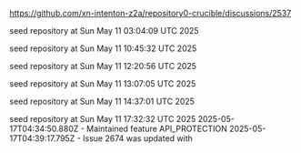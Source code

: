 https://github.com/xn-intenton-z2a/repository0-crucible/discussions/2537

seed repository at Sun May 11 03:04:09 UTC 2025

seed repository at Sun May 11 10:45:32 UTC 2025

seed repository at Sun May 11 12:20:56 UTC 2025

seed repository at Sun May 11 13:07:05 UTC 2025

seed repository at Sun May 11 14:37:01 UTC 2025

seed repository at Sun May 11 17:32:32 UTC 2025
2025-05-17T04:34:50.880Z - Maintained feature API_PROTECTION
2025-05-17T04:39:17.795Z - Issue 2674 was updated with 
